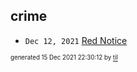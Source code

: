 ## crime


* <code>Dec 12, 2021</code> [Red Notice](2021-12-15T21-11-09-red-notice.md)

<sup><sub>generated 15 Dec 2021 22:30:12 by <a href='https://github.com/senorprogrammer/til'>til</a></sub></sup>
